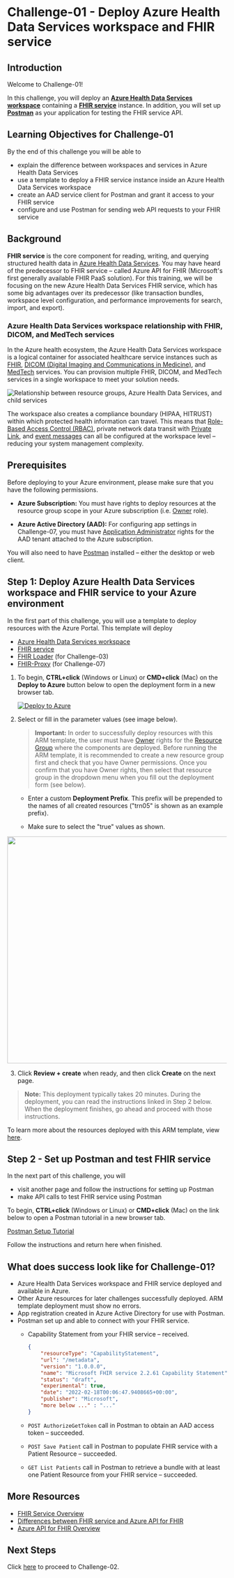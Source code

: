 # Challenge-01 - Deploy Azure Health Data Services workspace and FHIR service

## Introduction

Welcome to Challenge-01!

In this challenge, you will deploy an **[Azure Health Data Services workspace](https://docs.microsoft.com/azure/healthcare-apis/workspace-overview)** containing a **[FHIR service](https://docs.microsoft.com/azure/healthcare-apis/fhir/overview)** instance. In addition, you will set up **[Postman](https://www.postman.com/)** as your application for testing the FHIR service API.

## Learning Objectives for Challenge-01

By the end of this challenge you will be able to

+ explain the difference between workspaces and services in Azure Health Data Services
+ use a template to deploy a FHIR service instance inside an Azure Health Data Services workspace
+ create an AAD service client for Postman and grant it access to your FHIR service
+ configure and use Postman for sending web API requests to your FHIR service

## Background

**FHIR service** is the core component for reading, writing, and querying structured health data in [Azure Health Data Services](https://docs.microsoft.com/azure/healthcare-apis/healthcare-apis-overview). You may have heard of the predecessor to FHIR service – called Azure API for FHIR (Microsoft's first generally available FHIR PaaS solution). For this training, we will be focusing on the new Azure Health Data Services FHIR service, which has some big advantages over its predecessor (like transaction bundles, workspace level configuration, and performance improvements for search, import, and export). 

### Azure Health Data Services workspace relationship with FHIR, DICOM, and MedTech services

In the Azure health ecosystem, the Azure Health Data Services workspace is a logical container for associated healthcare service instances such as [FHIR](https://docs.microsoft.com/azure/healthcare-apis/fhir/overview), [DICOM (Digital Imaging and Communications in Medicine)](https://docs.microsoft.com/en-us/azure/healthcare-apis/dicom/dicom-services-overview), and [MedTech](https://docs.microsoft.com/en-us/azure/healthcare-apis/iot/iot-connector-overview) services. You can provision multiple FHIR, DICOM, and MedTech services in a single workspace to meet your solution needs.

![Relationship between resource groups, Azure Health Data Services, and child services](./media/azure-health-data-services-workspace-overview.png)

The workspace also creates a compliance boundary (HIPAA, HITRUST) within which protected health information can travel. This means that [Role-Based Access Control (RBAC)](https://docs.microsoft.com/azure/healthcare-apis/configure-azure-rbac), private network data transit with [Private Link](https://docs.microsoft.com/azure/healthcare-apis/healthcare-apis-configure-private-link), and [event messages](https://docs.microsoft.com/azure/healthcare-apis/events/events-deploy-portal) can all be configured at the workspace level – reducing your system management complexity.

## Prerequisites

Before deploying to your Azure environment, please make sure that you have the following permissions.

+ **Azure Subscription:** You must have rights to deploy resources at the resource group scope in your Azure subscription (i.e. [Owner](https://docs.microsoft.com/azure/role-based-access-control/built-in-roles#owner) role).

+ **Azure Active Directory (AAD):** For configuring app settings in Challenge-07, you must have [Application Administrator](https://docs.microsoft.com/azure/active-directory/roles/permissions-reference#application-administrator) rights for the AAD tenant attached to the Azure subscription.

You will also need to have [Postman](https://www.getpostman.com/) installed – either the desktop or web client.

## Step 1: Deploy Azure Health Data Services workspace and FHIR service to your Azure environment

In the first part of this challenge, you will use a template to deploy resources with the Azure Portal. This template will deploy
  + [Azure Health Data Services workspace](https://docs.microsoft.com/azure/healthcare-apis/workspace-overview)
  + [FHIR service](https://docs.microsoft.com/azure/healthcare-apis/fhir/overview)
  + [FHIR Loader](https://github.com/microsoft/fhir-loader) (for Challenge-03)
  + [FHIR-Proxy](https://github.com/microsoft/fhir-proxy) (for Challenge-07)

1. To begin, **CTRL+click** (Windows or Linux) or **CMD+click** (Mac) on the **Deploy to Azure** button below to open the deployment form in a new browser tab.

    [![Deploy to Azure](https://aka.ms/deploytoazurebutton)](https://portal.azure.com/#create/Microsoft.Template/uri/https%3A%2F%2Fraw.githubusercontent.com%2Fmicrosoft%2Fazure-health-data-services-workshop%2Fmain%2Fresources%2Fdeploy%2Fdeployfhirtrain.json)

2. Select or fill in the parameter values (see image below).

    > __Important:__ In order to successfully deploy resources with this ARM template, the user must have [Owner](https://docs.microsoft.com/azure/role-based-access-control/built-in-roles#owner) rights for the [Resource Group](https://docs.microsoft.com/azure/azure-resource-manager/management/manage-resource-groups-portal) where the components are deployed. Before running the ARM template, it is recommended to create a new resource group first and check that you have Owner permissions. Once you confirm that you have Owner rights, then select that resource group in the dropdown menu when you fill out the deployment form (see below).

    + Enter a custom **Deployment Prefix**. This prefix will be prepended to the names of all created resources ("trn05" is shown as an example prefix).

    + Make sure to select the "true" values as shown.

<img src="../resources/docs/images/ARM_template_config4.png" height="520"> 

3. Click **Review + create** when ready, and then click **Create** on the next page. 

> **Note:** This deployment typically takes 20 minutes. During the deployment, you can read the instructions linked in Step 2 below. When the deployment finishes, go ahead and proceed with those instructions.

  To learn more about the resources deployed with this ARM template, view [here](../resources/docs/FHIR-Starter_ARM_template_README.md#deployed-components).

## Step 2 - Set up Postman and test FHIR service

In the next part of this challenge, you will

+ visit another page and follow the instructions for setting up Postman
+ make API calls to test FHIR service using Postman

To begin, **CTRL+click** (Windows or Linux) or **CMD+click** (Mac) on the link below to open a Postman tutorial in a new browser tab.

[Postman Setup Tutorial](../resources/docs/Postman_FHIR_service_README.md)

Follow the instructions and return here when finished.

## What does success look like for Challenge-01?

+ Azure Health Data Services workspace and FHIR service deployed and available in Azure.
+ Other Azure resources for later challenges successfully deployed. ARM template deployment must show no errors.
+ App registration created in Azure Active Directory for use with Postman.
+ Postman set up and able to connect with your FHIR service.
  + Capability Statement from your FHIR service – received.

    ```json
    {
        "resourceType": "CapabilityStatement",
        "url": "/metadata",
        "version": "1.0.0.0",
        "name": "Microsoft FHIR service 2.2.61 Capability Statement",
        "status": "draft",
        "experimental": true,
        "date": "2022-02-18T00:06:47.9408665+00:00",
        "publisher": "Microsoft",
        "more below ..." : "..."
    }
    ```

  + `POST AuthorizeGetToken` call in Postman to obtain an AAD access token – succeeded.
  + `POST Save Patient` call in Postman to populate FHIR service with a Patient Resource – succeeded.
  + `GET List Patients` call in Postman to retrieve a bundle with at least one Patient Resource from your FHIR service – succeeded.

## More Resources

+ [FHIR Service Overview](https://docs.microsoft.com/azure/healthcare-apis/fhir/overview)
+ [Differences between FHIR service and Azure API for FHIR](https://docs.microsoft.com/azure/healthcare-apis/fhir/fhir-faq#what-is-the-difference-between-azure-api-for-fhir-and-the-fhir-service-in-the-azure-health-data-services)
+ [Azure API for FHIR Overview](https://docs.microsoft.com/azure/healthcare-apis/azure-api-for-fhir/overview)

## Next Steps

Click [here](<../Challenge-02 - Convert HL7v2 and C-CDA to FHIR/Readme.md>) to proceed to Challenge-02.

